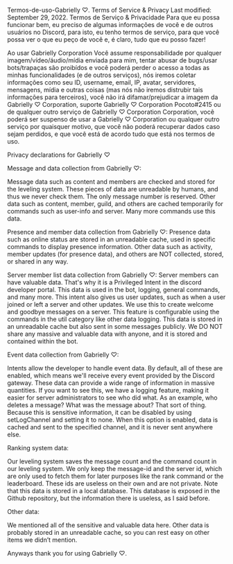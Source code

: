 Termos-de-uso-Gabrielly ♡. Terms of Service & Privacy Last modified: September 29, 2022.
Termos de Serviço & Privacidade Para que eu possa funcionar bem, eu preciso de algumas informações de você e de outros usuários no Discord, para isto, eu tenho termos de serviço, para que você possa ver o que eu peço de você e, é claro, tudo que eu posso fazer!

Ao usar Gabrielly Corporation Você assume responsabilidade por qualquer imagem/vídeo/áudio/mídia enviada para mim, tentar abusar de bugs/usar bots/trapaças são proibídos e você poderá perder o acesso a todas as minhas funcionalidades (e de outros serviços), nós iremos coletar informações como seu ID, username, email, IP, avatar, servidores, mensagens, mídia e outras coisas (mas nós não iremos distrubir tais informações para terceiros), você não irá difamar/prejudicar a imagem da Gabrielly ♡ Corporation, suporte Gabrielly ♡ Corporation Pocoto#2415 ou de qualquer outro serviço de Gabrielly ♡ Corporation Corporation, você poderá ser suspenso de usar a Gabrielly ♡ Corporation ou qualquer outro serviço por quaisquer motivo, que você não poderá recuperar dados caso sejam perdidos, e que você está de acordo tudo que está nos termos de uso.

Privacy declarations for Gabrielly ♡

Message and data collection from Gabrielly ♡:

Message data such as content and members are checked and stored for the leveling system. These pieces of data are unreadable by humans, and thus we never check them. The only message number is reserved. Other data such as content, member, guild, and others are cached temporarily for commands such as user-info and server. Many more commands use this data.

Presence and member data collection from Gabrielly ♡: Presence data such as online status are stored in an unreadable cache, used in specific commands to display presence information. Other data such as activity, member updates (for presence data), and others are NOT collected, stored, or shared in any way.

Server member list data collection from Gabrielly ♡: Server members can have valuable data. That's why it is a Privileged Intent in the discord developer portal. This data is used in the bot, logging, general commands, and many more. This intent also gives us user updates, such as when a user joined or left a server and other updates. We use this to create welcome and goodbye messages on a server. This feature is configurable using the commands in the util category like other data logging. This data is stored in an unreadable cache but also sent in some messages publicly. We DO NOT share any massive and valuable data with anyone, and it is stored and contained within the bot.

Event data collection from Gabrielly ♡:

Intents allow the developer to handle event data. By default, all of these are enabled, which means we'll receive every event provided by the Discord gateway. These data can provide a wide range of information in massive quantities. If you want to see this, we have a logging feature, making it easier for server administrators to see who did what. As an example, who deletes a message? What was the message about? That sort of thing. Because this is sensitive information, it can be disabled by using setLogChannel and setting it to none. When this option is enabled, data is cached and sent to the specified channel, and it is never sent anywhere else.

Ranking system data:

Our leveling system saves the message count and the command count in our leveling system. We only keep the message-id and the server id, which are only used to fetch them for later purposes like the rank command or the leaderboard. These ids are useless on their own and are not private. Note that this data is stored in a local database. This database is exposed in the Github repository, but the information there is useless, as I said before.

Other data:

We mentioned all of the sensitive and valuable data here. Other data is probably stored in an unreadable cache, so you can rest easy on other items we didn’t mention.

Anyways thank you for using Gabrielly ♡.

